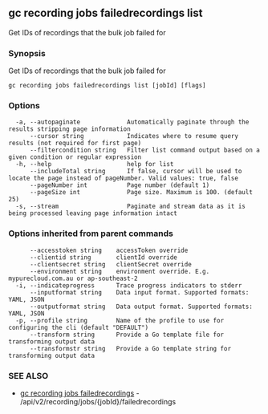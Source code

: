 ## gc recording jobs failedrecordings list

Get IDs of recordings that the bulk job failed for

### Synopsis

Get IDs of recordings that the bulk job failed for

```
gc recording jobs failedrecordings list [jobId] [flags]
```

### Options

```
  -a, --autopaginate             Automatically paginate through the results stripping page information
      --cursor string            Indicates where to resume query results (not required for first page)
      --filtercondition string   Filter list command output based on a given condition or regular expression
  -h, --help                     help for list
      --includeTotal string      If false, cursor will be used to locate the page instead of pageNumber. Valid values: true, false
      --pageNumber int           Page number (default 1)
      --pageSize int             Page size. Maximum is 100. (default 25)
  -s, --stream                   Paginate and stream data as it is being processed leaving page information intact
```

### Options inherited from parent commands

```
      --accesstoken string    accessToken override
      --clientid string       clientId override
      --clientsecret string   clientSecret override
      --environment string    environment override. E.g. mypurecloud.com.au or ap-southeast-2
  -i, --indicateprogress      Trace progress indicators to stderr
      --inputformat string    Data input format. Supported formats: YAML, JSON
      --outputformat string   Data output format. Supported formats: YAML, JSON
  -p, --profile string        Name of the profile to use for configuring the cli (default "DEFAULT")
      --transform string      Provide a Go template file for transforming output data
      --transformstr string   Provide a Go template string for transforming output data
```

### SEE ALSO

* [gc recording jobs failedrecordings](gc_recording_jobs_failedrecordings.html)	 - /api/v2/recording/jobs/{jobId}/failedrecordings


